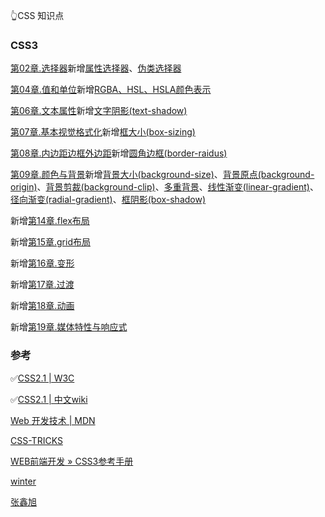 👆CSS 知识点

### CSS3
[第02章.选择器](https://github.com/wyhcool/notes/blob/master/Web/CSS%E7%9F%A5%E8%AF%86%E7%82%B9/%E7%AC%AC02%E7%AB%A0.%E9%80%89%E6%8B%A9%E5%99%A8.md)新增[属性选择器](https://github.com/wyhcool/notes/blob/master/Web/CSS%E7%9F%A5%E8%AF%86%E7%82%B9/%E7%AC%AC02%E7%AB%A0.%E9%80%89%E6%8B%A9%E5%99%A8.md#%E6%A0%B9%E6%8D%AE%E9%83%A8%E5%88%86%E5%B1%9E%E6%80%A7%E5%80%BC%E9%80%89%E6%8B%A9%E5%99%A8)、[伪类选择器](https://github.com/wyhcool/notes/blob/master/Web/CSS%E7%9F%A5%E8%AF%86%E7%82%B9/%E7%AC%AC02%E7%AB%A0.%E9%80%89%E6%8B%A9%E5%99%A8.md#%E7%BB%93%E6%9E%84%E4%BC%AA%E7%B1%BB)

[第04章.值和单位](https://github.com/wyhcool/notes/blob/master/Web/CSS%E7%9F%A5%E8%AF%86%E7%82%B9/%E7%AC%AC04%E7%AB%A0.%E5%80%BC%E5%92%8C%E5%8D%95%E4%BD%8D.md)新增[RGBA、HSL、HSLA颜色表示](https://github.com/wyhcool/notes/blob/master/Web/CSS%E7%9F%A5%E8%AF%86%E7%82%B9/%E7%AC%AC04%E7%AB%A0.%E5%80%BC%E5%92%8C%E5%8D%95%E4%BD%8D.md#%E9%A2%9C%E8%89%B2)

[第06章.文本属性](https://github.com/wyhcool/notes/blob/master/Web/CSS%E7%9F%A5%E8%AF%86%E7%82%B9/%E7%AC%AC06%E7%AB%A0.%E6%96%87%E6%9C%AC%E5%B1%9E%E6%80%A7.md)新增[文字阴影(text-shadow)](https://github.com/wyhcool/notes/blob/master/Web/CSS%E7%9F%A5%E8%AF%86%E7%82%B9/%E7%AC%AC06%E7%AB%A0.%E6%96%87%E6%9C%AC%E5%B1%9E%E6%80%A7.md#%E6%96%87%E6%9C%AC%E9%98%B4%E5%BD%B1-text-shadow)

[第07章.基本视觉格式化](https://github.com/wyhcool/notes/blob/master/Web/CSS%E7%9F%A5%E8%AF%86%E7%82%B9/%E7%AC%AC07%E7%AB%A0.%E5%9F%BA%E6%9C%AC%E8%A7%86%E8%A7%89%E6%A0%BC%E5%BC%8F%E5%8C%96.md)新增[框大小(box-sizing)](https://github.com/wyhcool/notes/blob/master/Web/CSS%E7%9F%A5%E8%AF%86%E7%82%B9/%E7%AC%AC07%E7%AB%A0.%E5%9F%BA%E6%9C%AC%E8%A7%86%E8%A7%89%E6%A0%BC%E5%BC%8F%E5%8C%96.md#%E5%9D%97%E7%BA%A7%E5%85%83%E7%B4%A0block-level-elements)

[第08章.内边距边框外边距](https://github.com/wyhcool/notes/blob/master/Web/CSS%E7%9F%A5%E8%AF%86%E7%82%B9/%E7%AC%AC08%E7%AB%A0.%E5%86%85%E8%BE%B9%E8%B7%9D%E8%BE%B9%E6%A1%86%E5%A4%96%E8%BE%B9%E8%B7%9D.md)新增[圆角边框(border-raidus)](https://github.com/wyhcool/notes/blob/master/Web/CSS%E7%9F%A5%E8%AF%86%E7%82%B9/%E7%AC%AC08%E7%AB%A0.%E5%86%85%E8%BE%B9%E8%B7%9D%E8%BE%B9%E6%A1%86%E5%A4%96%E8%BE%B9%E8%B7%9D.md#%E5%9C%86%E8%A7%92%E8%BE%B9%E6%A1%86-rounding-border-corners)

[第09章.颜色与背景](https://github.com/wyhcool/notes/blob/master/Web/CSS%E7%9F%A5%E8%AF%86%E7%82%B9/%E7%AC%AC09%E7%AB%A0.%E9%A2%9C%E8%89%B2%E5%92%8C%E8%83%8C%E6%99%AF.md)新增[背景大小(background-size)](https://github.com/wyhcool/notes/blob/master/Web/CSS%E7%9F%A5%E8%AF%86%E7%82%B9/%E7%AC%AC09%E7%AB%A0.%E9%A2%9C%E8%89%B2%E5%92%8C%E8%83%8C%E6%99%AF.md#%E8%83%8C%E6%99%AF%E5%A4%A7%E5%B0%8F)、[背景原点(background-origin)](https://github.com/wyhcool/notes/blob/master/Web/CSS%E7%9F%A5%E8%AF%86%E7%82%B9/%E7%AC%AC09%E7%AB%A0.%E9%A2%9C%E8%89%B2%E5%92%8C%E8%83%8C%E6%99%AF.md#%E8%83%8C%E6%99%AF%E5%8E%9F%E7%82%B9)、[背景剪裁(background-clip)](https://github.com/wyhcool/notes/blob/master/Web/CSS%E7%9F%A5%E8%AF%86%E7%82%B9/%E7%AC%AC09%E7%AB%A0.%E9%A2%9C%E8%89%B2%E5%92%8C%E8%83%8C%E6%99%AF.md#%E8%83%8C%E6%99%AF%E5%89%AA%E8%A3%81)、[多重背景](https://github.com/wyhcool/notes/blob/master/Web/CSS%E7%9F%A5%E8%AF%86%E7%82%B9/%E7%AC%AC09%E7%AB%A0.%E9%A2%9C%E8%89%B2%E5%92%8C%E8%83%8C%E6%99%AF.md#%E5%A4%9A%E9%87%8D%E8%83%8C%E6%99%AF-multiple-backgrounds)、[线性渐变(linear-gradient)](https://github.com/wyhcool/notes/blob/master/Web/CSS%E7%9F%A5%E8%AF%86%E7%82%B9/%E7%AC%AC09%E7%AB%A0.%E9%A2%9C%E8%89%B2%E5%92%8C%E8%83%8C%E6%99%AF.md#%E7%BA%BF%E6%80%A7%E6%B8%90%E5%8F%98-linear-gradients)、[径向渐变(radial-gradient)](https://github.com/wyhcool/notes/blob/master/Web/CSS%E7%9F%A5%E8%AF%86%E7%82%B9/%E7%AC%AC09%E7%AB%A0.%E9%A2%9C%E8%89%B2%E5%92%8C%E8%83%8C%E6%99%AF.md#%E5%BE%84%E5%90%91%E6%B8%90%E5%8F%98-radial-gradients)、[框阴影(box-shadow)](https://github.com/wyhcool/notes/blob/master/Web/CSS%E7%9F%A5%E8%AF%86%E7%82%B9/%E7%AC%AC09%E7%AB%A0.%E9%A2%9C%E8%89%B2%E5%92%8C%E8%83%8C%E6%99%AF.md#%E6%A1%86%E9%98%B4%E5%BD%B1-box-shadows)

新增[第14章.flex布局](https://github.com/wyhcool/notes/blob/master/Web/CSS%E7%9F%A5%E8%AF%86%E7%82%B9/%E7%AC%AC14%E7%AB%A0.flex%E5%B8%83%E5%B1%80.md)

新增[第15章.grid布局](https://github.com/wyhcool/notes/blob/master/Web/CSS%E7%9F%A5%E8%AF%86%E7%82%B9/%E7%AC%AC15%E7%AB%A0.grid%E5%B8%83%E5%B1%80.md)

新增[第16章.变形]()

新增[第17章.过渡]()

新增[第18章.动画]()

新增[第19章.媒体特性与响应式]()


### 参考
✅[CSS2.1 | W3C](https://www.w3.org/TR/CSS2/)

✅[CSS2.1 | 中文wiki](https://www.w3.org/html/ig/zh/wiki/CSS2)

[Web 开发技术
| MDN](https://developer.mozilla.org/zh-CN/docs/Web)

[CSS-TRICKS](https://css-tricks.com/)

[WEB前端开发 » CSS3参考手册](http://caibaojian.com/css3/)

[winter](https://www.cnblogs.com/winter-cn/)

[张鑫旭](https://www.zhangxinxu.com/wordpress/)

